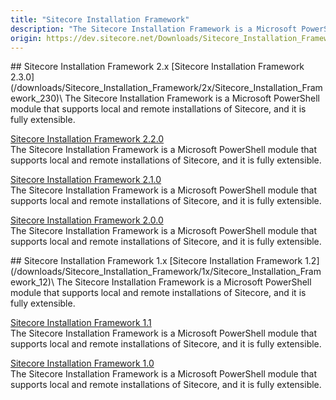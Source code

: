 ```yaml
---
title: "Sitecore Installation Framework"
description: "The Sitecore Installation Framework is a Microsoft PowerShell module that supports local and remote installations of Sitecore, and it is fully extensible."
origin: https://dev.sitecore.net/Downloads/Sitecore_Installation_Framework.aspx
---
```


<Card variant='outlineRaised' px={0} mb={8}>
<CardHeader>
## Sitecore Installation Framework 2.x
</CardHeader>
<CardBody>
[Sitecore Installation Framework 2.3.0](/downloads/Sitecore_Installation_Framework/2x/Sitecore_Installation_Framework_230)\
The Sitecore Installation Framework is a Microsoft PowerShell module that supports local and remote installations of Sitecore, and it is fully extensible.

[Sitecore Installation Framework 2.2.0](/downloads/Sitecore_Installation_Framework/2x/Sitecore_Installation_Framework_220)\
The Sitecore Installation Framework is a Microsoft PowerShell module that supports local and remote installations of Sitecore, and it is fully extensible.

[Sitecore Installation Framework 2.1.0](/downloads/Sitecore_Installation_Framework/2x/Sitecore_Installation_Framework_210)\
The Sitecore Installation Framework is a Microsoft PowerShell module that supports local and remote installations of Sitecore, and it is fully extensible.

[Sitecore Installation Framework 2.0.0](/downloads/Sitecore_Installation_Framework/2x/Sitecore_Installation_Framework_200)\
The Sitecore Installation Framework is a Microsoft PowerShell module that supports local and remote installations of Sitecore, and it is fully extensible.


</CardBody>          
</Card>
<Card variant='outlineRaised' px={0} mb={8}>
<CardHeader>
## Sitecore Installation Framework 1.x
</CardHeader>
<CardBody>
[Sitecore Installation Framework 1.2](/downloads/Sitecore_Installation_Framework/1x/Sitecore_Installation_Framework_12)\
The Sitecore Installation Framework is a Microsoft PowerShell module that supports local and remote installations of Sitecore, and it is fully extensible.

[Sitecore Installation Framework 1.1](/downloads/Sitecore_Installation_Framework/1x/Sitecore_Installation_Framework_11)\
The Sitecore Installation Framework is a Microsoft PowerShell module that supports local and remote installations of Sitecore, and it is fully extensible.

[Sitecore Installation Framework 1.0](/downloads/Sitecore_Installation_Framework/1x/Sitecore_Installation_Framework_10)\
The Sitecore Installation Framework is a Microsoft PowerShell module that supports local and remote installations of Sitecore, and it is fully extensible.


</CardBody>          
</Card>